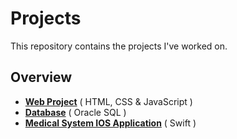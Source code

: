 # Projects

This repository contains the projects I've worked on.

## Overview 

- **[Web Project](Web%20project)** ( HTML, CSS & JavaScript )
- **[Database](Database)** ( Oracle SQL )
- **[Medical System IOS Application](LabCaught%20IOS)** ( Swift )
